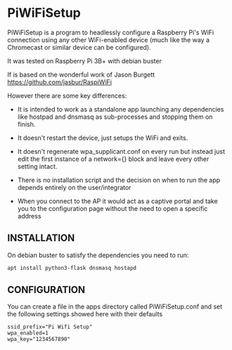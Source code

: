 # PiWiFiSetup

PiWiFiSetup is a program to headlessly configure a Raspberry Pi's WiFi
connection using any other WiFi-enabled device (much like the way
a Chromecast or similar device can be configured).

It was tested on Raspberry Pi 3B+ with debian buster

If is based on the wonderful work of Jason Burgett <https://github.com/jasbur/RaspiWiFi>

However there are some key differences:

- It is intended to work as a standalone app launching any dependencies like
 hostpad and dnsmasq as sub-processes and stopping them on finish.

- It doesn't restart the device, just setups the WiFi and exits.

- It doesn't regenerate wpa_supplicant.conf on every run but instead just edit
 the first instance of a network={} block and leave every other setting intact.

- There is no installation script and the decision on when to run the app depends
 entirely on the user/integrator

- When you connect to the AP it would act as a captive portal and take you to the
 configuration page without the need to open a specific address

## INSTALLATION

On debian buster to satisfy the dependencies you need to run:

``` bash
apt install python3-flask dnsmasq hostapd
```

## CONFIGURATION

You can create a file in the apps directory called PiWiFiSetup.conf and set the following 
 settings showed here with their defaults

``` config
ssid_prefix="Pi Wifi Setup"
wpa_enabled=1
wpa_key="1234567890"
```
